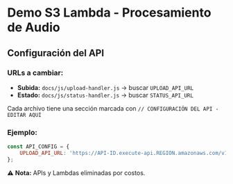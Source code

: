# Demo S3 Lambda - Procesamiento de Audio

## Configuración del API

### URLs a cambiar:
- **Subida:** `docs/js/upload-handler.js` → buscar `UPLOAD_API_URL`
- **Estado:** `docs/js/status-handler.js` → buscar `STATUS_API_URL`

Cada archivo tiene una sección marcada con `// CONFIGURACIÓN DEL API - EDITAR AQUÍ`

### Ejemplo:
```javascript
const API_CONFIG = {
    UPLOAD_API_URL: 'https://API-ID.execute-api.REGION.amazonaws.com/v1/endpoint'
};
```

⚠️ **Nota:** APIs y Lambdas eliminadas por costos.